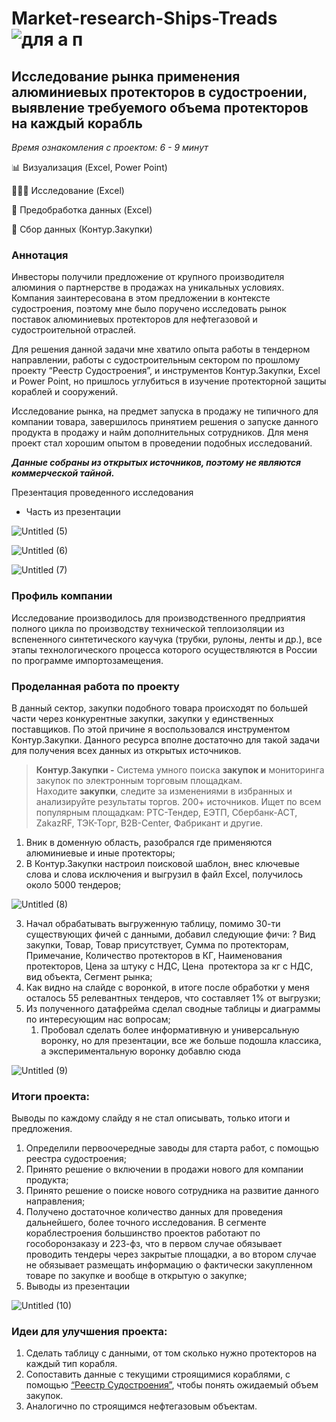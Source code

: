 # Market-research-Ships-Treads ![для а п](https://github.com/DAYT-43/Market-research-Ships-Treads-/assets/80617386/b9558d71-64ce-4276-8ca2-e240ebbf1b49)

## Исследование рынка применения алюминиевых протекторов в судостроении, выявление требуемого объема протекторов на каждый корабль

*Время ознакомления с проектом: 6 - 9 минут*

📊 Визуализация (Excel, Power Point)

👩🏻‍💻 Исследование (Excel)

📐 Предобработка данных (Excel)

🍂 Сбор данных (Контур.Закупки)

### **Аннотация**

Инвесторы получили предложение от крупного производителя алюминия о партнерстве в продажах на уникальных условиях. Компания заинтересована в этом предложении в контексте судостроения, поэтому мне было поручено исследовать рынок поставок алюминиевых протекторов для нефтегазовой и судостроительной отраслей.

Для решения данной задачи мне хватило опыта работы в тендерном направлении, работы с судостроительным сектором по прошлому проекту “Реестр Судостроения”, и инструментов Контур.Закупки, Excel и Power Point,  но пришлось углубиться в изучение протекторной защиты кораблей и сооружений. 

Исследование рынка, на предмет запуска в продажу не типичного для компании товара, завершилось принятием решения о запуске данного продукта в продажу и найм дополнительных сотрудников. Для меня проект стал хорошим опытом в проведении подобных исследований.

***Данные собраны из открытых источников, поэтому не являются коммерческой тайной.***

Презентация проведенного исследования 

- Часть из презентации
  
![Untitled (5)](https://github.com/DAYT-43/Market-research-Ships-Treads-/assets/80617386/410febe5-c834-4a28-a9e8-8bc76e9769f1)

![Untitled (6)](https://github.com/DAYT-43/Market-research-Ships-Treads-/assets/80617386/108eaaa7-167e-4ac8-8461-2cf201d5a84a)

![Untitled (7)](https://github.com/DAYT-43/Market-research-Ships-Treads-/assets/80617386/ce22d795-ebdb-483a-90de-736bc91359fe)

   
    

### **Профиль компании**

Исследование производилось для производственного предприятия полного цикла по производству технической теплоизоляции из вспененного синтетического каучука (трубки, рулоны, ленты и др.), все этапы технологического процесса которого осуществляются в России по программе импортозамещения. 

### **Проделанная работа по проекту**

В данный сектор, закупки подобного товара происходят по большей части через конкурентные закупки, закупки у единственных поставщиков. По этой причине я воспользовался инструментом Контур.Закупки. Данного ресурса вполне достаточно для такой задачи для получения всех данных из открытых источников.

> **Контур**.**Закупки -** Система умного поиска **закупок и** мониторинга закупок по электронным торговым площадкам. Находите **закупки**, следите за изменениями в избранных и анализируйте результаты торгов. 200+ источников. Ищет по всем популярным площадкам: РТС-Тендер, ЕЭТП, Сбербанк-АСТ, ZakazRF, ТЭК-Торг, B2B-Center, Фабрикант и другие.
> 
1. Вник в доменную область, разобрался где применяются алюминиевые и иные протекторы;
2. В Контур.Закупки настроил поисковой шаблон, внес ключевые слова и слова исключения и выгрузил в файл Excel, получилось около 5000 тендеров;
    
![Untitled (8)](https://github.com/DAYT-43/Market-research-Ships-Treads-/assets/80617386/c80eb2d5-8e69-4714-b44f-1dd78192a6aa)

3. Начал обрабатывать выгруженную таблицу, помимо 30-ти существующих фичей с данными, добавил следующие фичи: ? Вид закупки, Товар, Товар присутствует, Сумма по протекторам, Примечание, Количество протекторов в КГ, Наименования протекторов, Цена за штуку с НДС, Цена  протектора за кг с НДС, вид объекта, Сегмент рынка;
4. Как видно на слайде с воронкой, в итоге после обработки у меня осталось 55 релевантных тендеров, что составляет 1% от выгрузки; 
5. Из полученного датафрейма сделал сводные таблицы и диаграммы по интересующим нас вопросам;
    1. Пробовал сделать более информативную и универсальную воронку, но для презентации, все же больше подошла классика, а экспериментальную воронку добавлю сюда
    
![Untitled (9)](https://github.com/DAYT-43/Market-research-Ships-Treads-/assets/80617386/b3ce7c09-c82f-45aa-9608-99c04d9732f4)

### **Итоги проекта:**

Выводы по каждому слайду я не стал описывать, только итоги и предложения.

1. Определили первоочередные заводы для старта работ, с помощью реестра судостроения;
2. Принято решение о включении в продажи  нового для компании продукта;
3. Принято решение о поиске нового сотрудника на развитие данного направления;
4. Получено достаточное количество данных для проведения дальнейшего, более точного исследования. В сегменте кораблестроения большинство проектов работают по гособоронзаказу и 223-фз, что в первом случае обязывает проводить тендеры через закрытые площадки, а во втором случае не обязывает размещать информацию о фактически закупленном товаре по закупке и вообще в открытую о закупке;
5. Выводы из презентации

![Untitled (10)](https://github.com/DAYT-43/Market-research-Ships-Treads-/assets/80617386/b62ce8de-158c-4327-91fd-2d73ebc3ec62)


### **Идеи для улучшения проекта:**

1. Сделать таблицу с данными, от том сколько нужно протекторов на каждый тип корабля.
2. Сопоставить данные с текущими строящимися кораблями, с помощью [“Реестр Судостроения”](https://www.notion.so/37cfdbe87eef4f3e8c9dfd95caf7218d?pvs=21), чтобы понять ожидаемый объем закупок.
3. Аналогично по строящимся нефтегазовым объектам.
   
